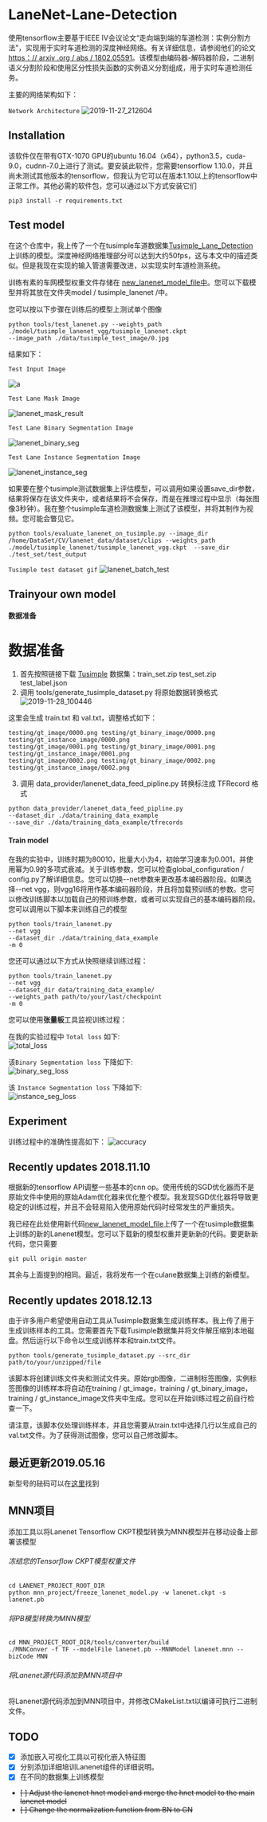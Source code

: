 # LaneNet-Lane-Detection

使用tensorflow主要基于IEEE IV会议论文“走向端到端的车道检测：实例分割方法”，实现用于实时车道检测的深度神经网络。有关详细信息，请参阅他们的论文 [https：// arxiv .org / abs / 1802.05591](https://arxiv.org/abs/1802.05591)。该模型由编码器-解码器阶段，二进制语义分割阶段和使用区分性损失函数的实例语义分割组成，用于实时车道检测任务。

主要的网络架构如下：

`Network Architecture`
![2019-11-27_212604](./README/2019-11-27_212604-1575372052560.jpg)

## Installation

该软件仅在带有GTX-1070 GPU的ubuntu 16.04（x64），python3.5，cuda-9.0，cudnn-7.0上进行了测试。要安装此软件，您需要tensorflow 1.10.0，并且尚未测试其他版本的tensorflow，但我认为它可以在版本1.10以上的tensorflow中正常工作。其他必需的软件包，您可以通过以下方式安装它们

```
pip3 install -r requirements.txt
```

## Test model

在这个仓库中，我上传了一个在tusimple车道数据集[Tusimple_Lane_Detection](http://benchmark.tusimple.ai/#/)上训练的模型。深度神经网络推理部分可以达到大约50fps，这与本文中的描述类似。但是我现在实现的输入管道需要改进，以实现实时车道检测系统。

训练有素的车网模型权重文件存储在 [new_lanenet_model_file中](https://www.dropbox.com/sh/tnsf0lw6psszvy4/AAA81r53jpUI3wLsRW6TiPCya?dl=0)。您可以下载模型并将其放在文件夹model / tusimple_lanenet /中。

您可以按以下步骤在训练后的模型上测试单个图像

```
python tools/test_lanenet.py --weights_path ./model/tusimple_lanenet_vgg/tusimple_lanenet.ckpt 
--image_path ./data/tusimple_test_image/0.jpg
```

结果如下：

`Test Input Image`

![a](H:\real_work\LanNet_车道检测\lanenet-lane-detection-master\README\a.jpg)

`Test Lane Mask Image`

![lanenet_mask_result](H:\real_work\LanNet_车道检测\lanenet-lane-detection-master\README\lanenet_mask_result.png)

`Test Lane Binary Segmentation Image`

![lanenet_binary_seg](H:\real_work\LanNet_车道检测\lanenet-lane-detection-master\README\lanenet_binary_seg.png)

`Test Lane Instance Segmentation Image`

![lanenet_instance_seg](H:\real_work\LanNet_车道检测\lanenet-lane-detection-master\README\lanenet_instance_seg.png)

如果要在整个tusimple测试数据集上评估模型，可以调用如果设置save_dir参数，结果将保存在该文件夹中，或者结果将不会保存，而是在推理过程中显示（每张图像3秒钟）。我在整个tusimple车道检测数据集上测试了该模型，并将其制作为视频。您可能会瞥见它。

```
python tools/evaluate_lanenet_on_tusimple.py --image_dir /home/DataSet/CV/lanenet_data/dataset/clips --weights_path ./model/tusimple_lanenet/tusimple_lanenet_vgg.ckpt  --save_dir ./test_set/test_output
```

`Tusimple test dataset gif`
![lanenet_batch_test](H:\real_work\LanNet_车道检测\lanenet-lane-detection-master\README\lanenet_batch_test.gif)

## Trainyour own model

#### 数据准备

# 数据准备

1. 首先按照链接下载 [Tusimple](https://github.com/TuSimple/tusimple-benchmark/issues/3) 数据集：train_set.zip  test_set.zip test_label.json
2. 调用 tools/generate_tusimple_dataset.py 将原始数据转换格式
   ![2019-11-28_100446](H:\real_work\LanNet_车道检测\lanenet-lane-detection-master\README\2019-11-28_100446.jpg)

这里会生成 train.txt 和 val.txt，调整格式如下：

```
testing/gt_image/0000.png testing/gt_binary_image/0000.png testing/gt_instance_image/0000.png
testing/gt_image/0001.png testing/gt_binary_image/0001.png testing/gt_instance_image/0001.png
testing/gt_image/0002.png testing/gt_binary_image/0002.png testing/gt_instance_image/0002.png
```

3. 调用 data_provider/lanenet_data_feed_pipline.py 转换标注成 TFRecord 格式

```
python data_provider/lanenet_data_feed_pipline.py 
--dataset_dir ./data/training_data_example
--save_dir ./data/training_data_example/tfrecords
```

#### Train model

在我的实验中，训练时期为80010，批量大小为4，初始学习速率为0.001，并使用幂为0.9的多项式衰减。关于训练参数，您可以检查global_configuration / config.py了解详细信息。您可以切换--net参数来更改基本编码器阶段。如果选择--net vgg，则vgg16将用作基本编码器阶段，并且将加载预训练的参数。您可以修改训练脚本以加载自己的预训练参数，或者可以实现自己的基本编码器阶段。您可以调用以下脚本来训练自己的模型

```
python tools/train_lanenet.py 
--net vgg 
--dataset_dir ./data/training_data_example
-m 0
```

您还可以通过以下方式从快照继续训练过程：

```
python tools/train_lanenet.py 
--net vgg 
--dataset_dir data/training_data_example/ 
--weights_path path/to/your/last/checkpoint
-m 0
```

您可以使用**张量板**工具监视训练过程：

在我的实验过程中 `Total loss` 如下:  
![total_loss](H:\real_work\LanNet_车道检测\lanenet-lane-detection-master\README\total_loss.png)

该`Binary Segmentation loss` 下降如下:  
![binary_seg_loss](H:\real_work\LanNet_车道检测\lanenet-lane-detection-master\README\binary_seg_loss.png)

该 `Instance Segmentation loss` 下降如下:  
![instance_seg_loss](H:\real_work\LanNet_车道检测\lanenet-lane-detection-master\README\instance_seg_loss.png)

## Experiment

训练过程中的准确性提高如下：
![accuracy](H:\real_work\LanNet_车道检测\lanenet-lane-detection-master\README\accuracy.png)

## Recently updates 2018.11.10

根据新的tensorflow API调整一些基本的cnn op。使用传统的SGD优化器而不是原始文件中使用的原始Adam优化器来优化整个模型。我发现SGD优化器将导致更稳定的训练过程，并且不会轻易陷入使用原始代码时经常发生的严重损失。

我已经在此处使用新代码[new_lanenet_model_file](https://www.dropbox.com/sh/tnsf0lw6psszvy4/AAA81r53jpUI3wLsRW6TiPCya?dl=0)上传了一个在tusimple数据集上训练的新的Lanenet模型。您可以下载新的模型权重并更新新的代码。要更新新代码，您只需要

```
git pull origin master
```

其余与上面提到的相同。最近，我将发布一个在culane数据集上训练的新模型。

## Recently updates 2018.12.13

由于许多用户希望使用自动工具从Tusimple数据集生成训练样本。我上传了用于生成训练样本的工具。您需要首先下载Tusimple数据集并将文件解压缩到本地磁盘。然后运行以下命令以生成训练样本和train.txt文件。

```angular2html
python tools/generate_tusimple_dataset.py --src_dir path/to/your/unzipped/file

```

该脚本将创建训练文件夹和测试文件夹。原始rgb图像，二进制标签图像，实例标签图像的训练样本将自动在training / gt_image，training / gt_binary_image，training / gt_instance_image文件夹中生成。您可以在开始训练过程之前自行检查一下。

请注意，该脚本仅处理训练样本，并且您需要从train.txt中选择几行以生成自己的val.txt文件。为了获得测试图像，您可以自己修改脚本。

## 最近更新2019.05.16

新型号的砝码可以在[这里](https://www.dropbox.com/sh/tnsf0lw6psszvy4/AAA81r53jpUI3wLsRW6TiPCya?dl=0)找到

## MNN项目

添加工具以将Lanenet Tensorflow CKPT模型转换为MNN模型并在移动设备上部署该模型

###### 冻结您的Tensorflow CKPT模型权重文件

```
cd LANENET_PROJECT_ROOT_DIR
python mnn_project/freeze_lanenet_model.py -w lanenet.ckpt -s lanenet.pb

```

###### 将PB模型转换为MNN模型

```
cd MNN_PROJECT_ROOT_DIR/tools/converter/build
./MNNConver -f TF --modelFile lanenet.pb --MNNModel lanenet.mnn --bizCode MNN

```

###### 将Lanenet源代码添加到MNN项目中

将Lanenet源代码添加到MNN项目中，并修改CMakeList.txt以编译可执行二进制文件。

## TODO

- [x] 添加嵌入可视化工具以可视化嵌入特征图
- [x] 分别添加详细培训Lanenet组件的详细说明。
- [x] 在不同的数据集上训练模型
- ~~[ ] Adjust the lanenet hnet model and merge the hnet model to the main lanenet model~~
- ~~[ ] Change the normalization function from BN to GN~~
